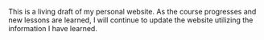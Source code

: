
This is a living draft of my personal website. As the course progresses and new lessons are learned, I will continue to update the website utilizing the information I have learned.
